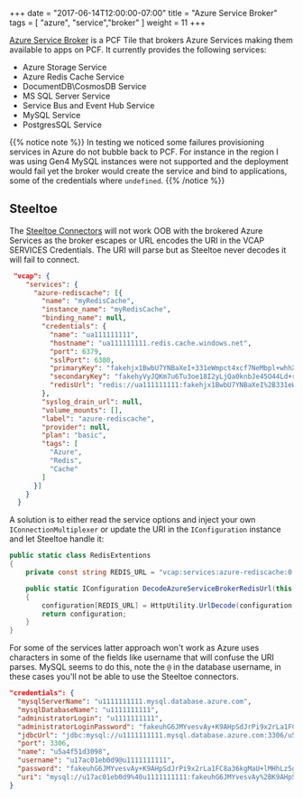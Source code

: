 +++
date = "2017-06-14T12:00:00-07:00"
title = "Azure Service Broker"
tags = [ "azure", "service","broker" ]
weight = 11
+++

[Azure Service Broker](https://github.com/Azure/meta-azure-service-broker) is a PCF Tile that brokers Azure Services making them available to apps on PCF. It currently provides the following services:

* Azure Storage Service
* Azure Redis Cache Service
* DocumentDB\CosmosDB Service
* MS SQL Server Service
* Service Bus and Event Hub Service
* MySQL Service
* PostgresSQL Service

{{% notice note %}}
In testing we noticed some failures provisioning services in Azure do not bubble back to PCF. For instance in the region I was using Gen4 MySQL instances were not supported and the deployment would fail yet the broker would create the service and bind to applications, some of the credentials where `undefined`.
{{% /notice %}}

## Steeltoe

The [Steeltoe Connectors](http://steeltoe.io/docs/steeltoe-connectors/) will not work OOB with the brokered Azure Services as the broker escapes or URL encodes the URI in the VCAP SERVICES Credentials. The URI will parse but as Steeltoe never decodes it will fail to connect.

```json
 "vcap": {
    "services": {
      "azure-rediscache": [{
        "name": "myRedisCache",
        "instance_name": "myRedisCache",
        "binding_name": null,
        "credentials": {
          "name": "ua111111111",
          "hostname": "ua111111111.redis.cache.windows.net",
          "port": 6379,
          "sslPort": 6380,
          "primaryKey": "fakehjx1BwbU7YNBaXeI+331eWmpct4xcf7NeMbpl+whhXA=",
          "secondaryKey": "fakehyVyJQKm7u6Tu3oe18I2yLjQa0knbJe45O44Ld+roYY=",
          "redisUrl": "redis://ua111111111:fakehjx1BwbU7YNBaXeI%2B331eWmpct4xcf7NeMbpl%2BwhhXA%3D@ua111111111.redis.cache.windows.net:6379"
        },
        "syslog_drain_url": null,
        "volume_mounts": [],
        "label": "azure-rediscache",
        "provider": null,
        "plan": "basic",
        "tags": [
          "Azure",
          "Redis",
          "Cache"
        ]
      }]
    }
  }
```

A solution is to either read the service options and inject your own `IConnectionMultiplexer` or update the URI in the `IConfiguration` instance and let Steeltoe handle it:

```c#
public static class RedisExtentions
{
    private const string REDIS_URL = "vcap:services:azure-rediscache:0:credentials:redisUrl";

    public static IConfiguration DecodeAzureServiceBrokerRedisUrl(this IConfiguration configuration)
    {
        configuration[REDIS_URL] = HttpUtility.UrlDecode(configuration[REDIS_URL]);
        return configuration;
    }
}
```

For some of the services latter approach won't work as Azure uses characters in some of the fields like username that will confuse the URI parses. MySQL seems to do this, note the `@` in the database username, in these cases you'll not be able to use the Steeltoe connectors.

```json
"credentials": {
  "mysqlServerName": "u1111111111.mysql.database.azure.com",
  "mysqlDatabaseName": "u1111111111",
  "administratorLogin": "u1111111111",
  "administratorLoginPassword": "fakeuhG6JMYvesvAy+K9AHpSdJrPi9x2rLa1FC8a36kgMaU+lMHhLz5gRg==",
  "jdbcUrl": "jdbc:mysql://u1111111111.mysql.database.azure.com:3306/u5a4f51d3098?user=u17ac01eb0d9%40u1111111111&password=fakeuhG6JMYvesvAy%2BK9AHpSdJrPi9x2rLa1FC8a36kgMaU%2BlMHhLz5gRg%3D%3D&verifyServerCertificate=true&useSSL=true&requireSSL=false",
  "port": 3306,
  "name": "u5a4f51d3098",
  "username": "u17ac01eb0d9@u1111111111",
  "password": "fakeuhG6JMYvesvAy+K9AHpSdJrPi9x2rLa1FC8a36kgMaU+lMHhLz5gRg==",
  "uri": "mysql://u17ac01eb0d9%40u1111111111:fakeuhG6JMYvesvAy%2BK9AHpSdJrPi9x2rLa1FC8a36kgMaU%2BlMHhLz5gRg%3D%3D@u1111111111.mysql.database.azure.com:3306/u5a4f51d3098"
}
```

